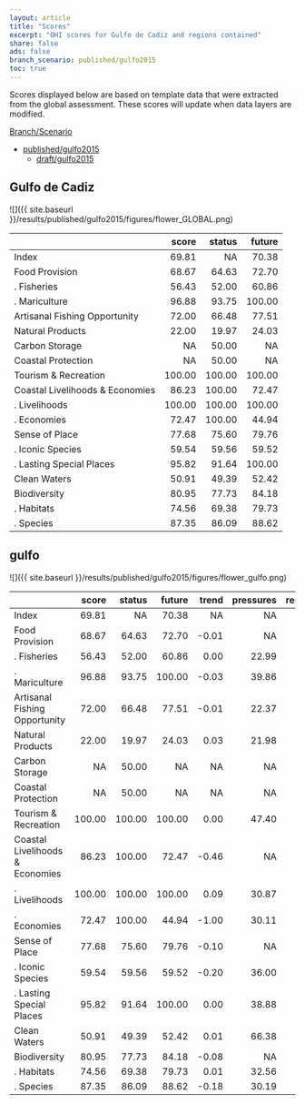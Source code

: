 ```yaml
---
layout: article
title: "Scores"
excerpt: "OHI scores for Gulfo de Cadiz and regions contained"
share: false
ads: false
branch_scenario: published/gulfo2015
toc: true
---
```


Scores displayed below are based on template data that were extracted from the global assessment. These scores will update when data layers are modified.

<nav class="navbar navbar-default" role="navigation">   <div class="container-fluid">     <div class="navbar-header">       <a class="navbar-brand" href="#">Branch/Scenario</a>     </div>     <div class="collapse navbar-collapse" id="navbar-1">       <ul class="nav navbar-nav">         <li class="dropdown">           <a href="#" class="dropdown-toggle" data-toggle="dropdown" role="button" aria-expanded="false">published/gulfo2015<span class="caret"></span></a>           <ul class="dropdown-menu" role="menu">                       <li><a href="{{ site.baseurl }}/draft/gulfo2015/scores/">draft/gulfo2015</a></li>                     </ul>         </li>       </ul>     </div>   </div> </nav> 


## Gulfo de Cadiz
  
![]({{ site.baseurl }}/results/published/gulfo2015/figures/flower_GLOBAL.png)

|                                |  score| status| future|
|:-------------------------------|------:|------:|------:|
|Index                           |  69.81|     NA|  70.38|
|Food Provision                  |  68.67|  64.63|  72.70|
|. Fisheries                     |  56.43|  52.00|  60.86|
|. Mariculture                   |  96.88|  93.75| 100.00|
|Artisanal Fishing Opportunity   |  72.00|  66.48|  77.51|
|Natural Products                |  22.00|  19.97|  24.03|
|Carbon Storage                  |     NA|  50.00|     NA|
|Coastal Protection              |     NA|  50.00|     NA|
|Tourism & Recreation            | 100.00| 100.00| 100.00|
|Coastal Livelihoods & Economies |  86.23| 100.00|  72.47|
|. Livelihoods                   | 100.00| 100.00| 100.00|
|. Economies                     |  72.47| 100.00|  44.94|
|Sense of Place                  |  77.68|  75.60|  79.76|
|. Iconic Species                |  59.54|  59.56|  59.52|
|. Lasting Special Places        |  95.82|  91.64| 100.00|
|Clean Waters                    |  50.91|  49.39|  52.42|
|Biodiversity                    |  80.95|  77.73|  84.18|
|. Habitats                      |  74.56|  69.38|  79.73|
|. Species                       |  87.35|  86.09|  88.62|



## gulfo
  
![]({{ site.baseurl }}/results/published/gulfo2015/figures/flower_gulfo.png)

|                                |  score| status| future| trend| pressures| resilience|
|:-------------------------------|------:|------:|------:|-----:|---------:|----------:|
|Index                           |  69.81|     NA|  70.38|    NA|        NA|         NA|
|Food Provision                  |  68.67|  64.63|  72.70| -0.01|        NA|         NA|
|. Fisheries                     |  56.43|  52.00|  60.86|  0.00|     22.99|      74.61|
|. Mariculture                   |  96.88|  93.75| 100.00| -0.03|     39.86|      71.21|
|Artisanal Fishing Opportunity   |  72.00|  66.48|  77.51| -0.01|     22.37|      75.41|
|Natural Products                |  22.00|  19.97|  24.03|  0.03|     21.98|      78.06|
|Carbon Storage                  |     NA|  50.00|     NA|    NA|        NA|      79.07|
|Coastal Protection              |     NA|  50.00|     NA|    NA|        NA|      79.07|
|Tourism & Recreation            | 100.00| 100.00| 100.00|  0.00|     47.40|      83.62|
|Coastal Livelihoods & Economies |  86.23| 100.00|  72.47| -0.46|        NA|         NA|
|. Livelihoods                   | 100.00| 100.00| 100.00|  0.09|     30.87|      48.35|
|. Economies                     |  72.47| 100.00|  44.94| -1.00|     30.11|      66.29|
|Sense of Place                  |  77.68|  75.60|  79.76| -0.10|        NA|         NA|
|. Iconic Species                |  59.54|  59.56|  59.52| -0.20|     36.00|      76.45|
|. Lasting Special Places        |  95.82|  91.64| 100.00|  0.00|     38.88|      76.80|
|Clean Waters                    |  50.91|  49.39|  52.42|  0.01|     66.38|      83.62|
|Biodiversity                    |  80.95|  77.73|  84.18| -0.08|        NA|         NA|
|. Habitats                      |  74.56|  69.38|  79.73|  0.01|     32.56|      75.75|
|. Species                       |  87.35|  86.09|  88.62| -0.18|     30.19|      75.31|



